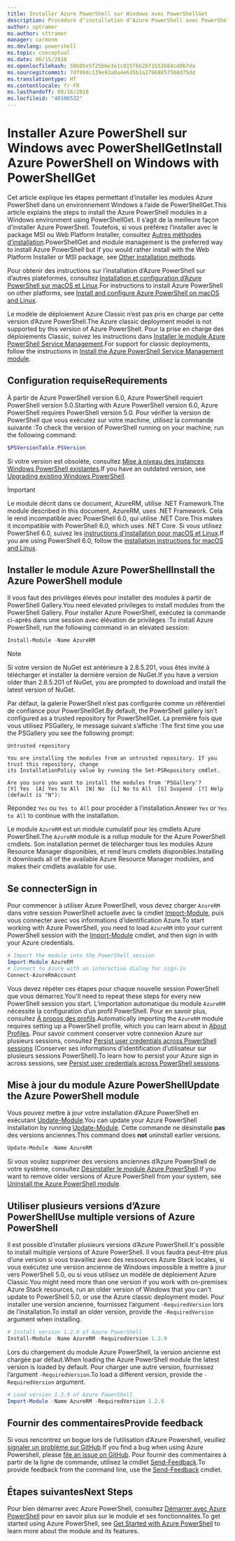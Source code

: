 ```yaml
---
title: Installer Azure PowerShell sur Windows avec PowerShellGet
description: Procédure d’installation d’Azure PowerShell avec PowerShellGet
author: sptramer
ms.author: sttramer
manager: carmonm
ms.devlang: powershell
ms.topic: conceptual
ms.date: 06/15/2018
ms.openlocfilehash: 50b05e5f25b6e3e1c815f6b26f1b53b84cd0b7da
ms.sourcegitcommit: 7df99dc139e93a8a4e6d5b1a27968857588d75dd
ms.translationtype: HT
ms.contentlocale: fr-FR
ms.lasthandoff: 08/16/2018
ms.locfileid: "40106532"
---
```

# <a name="install-azure-powershell-on-windows-with-powershellget"></a><span data-ttu-id="a090d-103">Installer Azure PowerShell sur Windows avec PowerShellGet</span><span class="sxs-lookup"><span data-stu-id="a090d-103">Install Azure PowerShell on Windows with PowerShellGet</span></span>

<span data-ttu-id="a090d-104">Cet article explique les étapes permettant d’installer les modules Azure PowerShell dans un environnement Windows à l’aide de PowerShellGet.</span><span class="sxs-lookup"><span data-stu-id="a090d-104">This article explains the steps to install the Azure PowerShell modules in a Windows environment using PowerShellGet.</span></span> <span data-ttu-id="a090d-105">Il s’agit de la meilleure façon d’installer Azure PowerShell. Toutefois, si vous préférez l’installer avec le package MSI ou Web Platform Installer, consultez [Autres méthodes d’installation](other-install.md).</span><span class="sxs-lookup"><span data-stu-id="a090d-105">PowerShellGet and module management is the preferred way to install Azure PowerShell but if you would rather install with the Web Platform Installer or MSI package, see [Other installation methods](other-install.md).</span></span>

<span data-ttu-id="a090d-106">Pour obtenir des instructions sur l’installation d’Azure PowerShell sur d’autres plateformes, consultez [Installation et configuration d’Azure PowerShell sur macOS et Linux](install-azurermps-maclinux.md).</span><span class="sxs-lookup"><span data-stu-id="a090d-106">For instructions to install Azure PowerShell on other platforms, see [Install and configure Azure PowerShell on macOS and Linux](install-azurermps-maclinux.md).</span></span>

<span data-ttu-id="a090d-107">Le modèle de déploiement Azure Classic n’est pas pris en charge par cette version d’Azure PowerShell.</span><span class="sxs-lookup"><span data-stu-id="a090d-107">The Azure classic deployment model is not supported by this version of Azure PowerShell.</span></span> <span data-ttu-id="a090d-108">Pour la prise en charge des déploiements Classic, suivez les instructions dans [Installer le module Azure PowerShell Service Management](/powershell/azure/servicemanagement/install-azure-ps).</span><span class="sxs-lookup"><span data-stu-id="a090d-108">For support for classic deployments, follow the instructions in [Install the Azure PowerShell Service Management module](/powershell/azure/servicemanagement/install-azure-ps).</span></span>

## <a name="requirements"></a><span data-ttu-id="a090d-109">Configuration requise</span><span class="sxs-lookup"><span data-stu-id="a090d-109">Requirements</span></span>

<span data-ttu-id="a090d-110">À partir de Azure PowerShell version 6.0, Azure PowerShell requiert PowerShell version 5.0.</span><span class="sxs-lookup"><span data-stu-id="a090d-110">Starting with Azure PowerShell version 6.0, Azure PowerShell requires PowerShell version 5.0.</span></span> <span data-ttu-id="a090d-111">Pour vérifier la version de PowerShell que vous exécutez sur votre machine, utilisez la commande suivante :</span><span class="sxs-lookup"><span data-stu-id="a090d-111">To check the version of PowerShell running on your machine, run the following command:</span></span>

```powershell
$PSVersionTable.PSVersion
```

<span data-ttu-id="a090d-112">Si votre version est obsolète, consultez [Mise à niveau des instances Windows PowerShell existantes](/powershell/scripting/setup/installing-windows-powershell?view=powershell-6#upgrading-existing-windows-powershell).</span><span class="sxs-lookup"><span data-stu-id="a090d-112">If you have an outdated version, see [Upgrading existing Windows PowerShell](/powershell/scripting/setup/installing-windows-powershell?view=powershell-6#upgrading-existing-windows-powershell).</span></span>

> [!IMPORTANT]
> <span data-ttu-id="a090d-113">Le module décrit dans ce document, AzureRM, utilise .NET Framework.</span><span class="sxs-lookup"><span data-stu-id="a090d-113">The module described in this document, AzureRM, uses .NET Framework.</span></span> <span data-ttu-id="a090d-114">Cela le rend incompatible avec PowerShell 6.0, qui utilise .NET Core.</span><span class="sxs-lookup"><span data-stu-id="a090d-114">This makes it incompatible with PowerShell 6.0, which uses .NET Core.</span></span> <span data-ttu-id="a090d-115">Si vous utilisez PowerShell 6.0, suivez les [instructions d’installation pour macOS et Linux](install-azurermps-maclinux.md).</span><span class="sxs-lookup"><span data-stu-id="a090d-115">If you are using PowerShell 6.0, follow the [installation instructions for macOS and Linux](install-azurermps-maclinux.md).</span></span>

## <a name="install-the-azure-powershell-module"></a><span data-ttu-id="a090d-116">Installer le module Azure PowerShell</span><span class="sxs-lookup"><span data-stu-id="a090d-116">Install the Azure PowerShell module</span></span>

<span data-ttu-id="a090d-117">Il vous faut des privilèges élevés pour installer des modules à partir de PowerShell Gallery.</span><span class="sxs-lookup"><span data-stu-id="a090d-117">You need elevated privileges to install modules from the PowerShell Gallery.</span></span> <span data-ttu-id="a090d-118">Pour installer Azure PowerShell, exécutez la commande ci-après dans une session avec élévation de privilèges :</span><span class="sxs-lookup"><span data-stu-id="a090d-118">To install Azure PowerShell, run the following command in an elevated session:</span></span>

```powershell
Install-Module -Name AzureRM
```

> [!NOTE]
> <span data-ttu-id="a090d-119">Si votre version de NuGet est antérieure à 2.8.5.201, vous êtes invité à télécharger et installer la dernière version de NuGet.</span><span class="sxs-lookup"><span data-stu-id="a090d-119">If you have a version older than 2.8.5.201 of NuGet, you are prompted to download and install the latest version of NuGet.</span></span>

<span data-ttu-id="a090d-120">Par défaut, la galerie PowerShell n’est pas configurée comme un référentiel de confiance pour PowerShellGet.</span><span class="sxs-lookup"><span data-stu-id="a090d-120">By default, the PowerShell gallery isn't configured as a trusted repository for PowerShellGet.</span></span> <span data-ttu-id="a090d-121">La première fois que vous utilisez PSGallery, le message suivant s’affiche :</span><span class="sxs-lookup"><span data-stu-id="a090d-121">The first time you use the PSGallery you see the following prompt:</span></span>

```output
Untrusted repository

You are installing the modules from an untrusted repository. If you trust this repository, change
its InstallationPolicy value by running the Set-PSRepository cmdlet.

Are you sure you want to install the modules from 'PSGallery'?
[Y] Yes  [A] Yes to All  [N] No  [L] No to All  [S] Suspend  [?] Help (default is "N"):
```

<span data-ttu-id="a090d-122">Répondez `Yes` ou `Yes to All` pour procéder à l’installation.</span><span class="sxs-lookup"><span data-stu-id="a090d-122">Answer `Yes` or `Yes to All` to continue with the installation.</span></span>

<span data-ttu-id="a090d-123">Le module `AzureRM` est un module cumulatif pour les cmdlets Azure PowerShell.</span><span class="sxs-lookup"><span data-stu-id="a090d-123">The `AzureRM` module is a rollup module for the Azure PowerShell cmdlets.</span></span> <span data-ttu-id="a090d-124">Son installation permet de télécharger tous les modules Azure Resource Manager disponibles, et rend leurs cmdlets disponibles.</span><span class="sxs-lookup"><span data-stu-id="a090d-124">Installing it downloads all of the available Azure Resource Manager modules, and makes their cmdlets available for use.</span></span>

## <a name="sign-in"></a><span data-ttu-id="a090d-125">Se connecter</span><span class="sxs-lookup"><span data-stu-id="a090d-125">Sign in</span></span>

<span data-ttu-id="a090d-126">Pour commencer à utiliser Azure PowerShell, vous devez charger `AzureRM` dans votre session PowerShell actuelle avec la cmdlet [Import-Module](/powershell/module/Microsoft.PowerShell.Core/Import-Module), puis vous connecter avec vos informations d’identification Azure.</span><span class="sxs-lookup"><span data-stu-id="a090d-126">To start working with Azure PowerShell, you need to load `AzureRM` into your current PowerShell session with the [Import-Module](/powershell/module/Microsoft.PowerShell.Core/Import-Module) cmdlet, and then sign in with your Azure credentials.</span></span>

```powershell
# Import the module into the PowerShell session
Import-Module AzureRM
# Connect to Azure with an interactive dialog for sign-in
Connect-AzureRmAccount
```

<span data-ttu-id="a090d-127">Vous devez répéter ces étapes pour chaque nouvelle session PowerShell que vous démarrez.</span><span class="sxs-lookup"><span data-stu-id="a090d-127">You'll need to repeat these steps for every new PowerShell session you start.</span></span> <span data-ttu-id="a090d-128">L’importation automatique du module `AzureRM` nécessite la configuration d’un profil PowerShell. Pour en savoir plus, consultez [À propos des profils](/powershell/module/microsoft.powershell.core/about/about_profiles).</span><span class="sxs-lookup"><span data-stu-id="a090d-128">Automatically importing the `AzureRM` module requires setting up a PowerShell profile, which you can learn about in [About Profiles](/powershell/module/microsoft.powershell.core/about/about_profiles).</span></span>
<span data-ttu-id="a090d-129">Pour savoir comment conserver votre connexion Azure sur plusieurs sessions, consultez [Persist user credentials across PowerShell sessions](context-persistence.md) (Conserver ses informations d’identification d’utilisateur sur plusieurs sessions PowerShell).</span><span class="sxs-lookup"><span data-stu-id="a090d-129">To learn how to persist your Azure sign in across sessions, see [Persist user credentials across PowerShell sessions](context-persistence.md).</span></span>

## <a name="update-the-azure-powershell-module"></a><span data-ttu-id="a090d-130">Mise à jour du module Azure PowerShell</span><span class="sxs-lookup"><span data-stu-id="a090d-130">Update the Azure PowerShell module</span></span>

<span data-ttu-id="a090d-131">Vous pouvez mettre à jour votre installation d’Azure PowerShell en exécutant [Update-Module](/powershell/module/powershellget/update-module).</span><span class="sxs-lookup"><span data-stu-id="a090d-131">You can update your Azure PowerShell installation by running [Update-Module](/powershell/module/powershellget/update-module).</span></span> <span data-ttu-id="a090d-132">Cette commande ne désinstalle __pas__ des versions anciennes.</span><span class="sxs-lookup"><span data-stu-id="a090d-132">This command does __not__ uninstall earlier versions.</span></span>

```powershell
Update-Module -Name AzureRM
```

<span data-ttu-id="a090d-133">Si vous voulez supprimer des versions anciennes d’Azure PowerShell de votre système, consultez [Désinstaller le module Azure PowerShell](uninstall-azurerm-ps.md).</span><span class="sxs-lookup"><span data-stu-id="a090d-133">If you want to remove older versions of Azure PowerShell from your system, see [Uninstall the Azure PowerShell module](uninstall-azurerm-ps.md).</span></span>

## <a name="use-multiple-versions-of-azure-powershell"></a><span data-ttu-id="a090d-134">Utiliser plusieurs versions d’Azure PowerShell</span><span class="sxs-lookup"><span data-stu-id="a090d-134">Use multiple versions of Azure PowerShell</span></span>

<span data-ttu-id="a090d-135">Il est possible d’installer plusieurs versions d’Azure PowerShell.</span><span class="sxs-lookup"><span data-stu-id="a090d-135">It's possible to install multiple versions of Azure PowerShell.</span></span> <span data-ttu-id="a090d-136">Il vous faudra peut-être plus d’une version si vous travaillez avec des ressources Azure Stack locales, si vous exécutez une version ancienne de Windows impossible à mettre à jour vers PowerShell 5.0, ou si vous utilisez un modèle de déploiement Azure Classic.</span><span class="sxs-lookup"><span data-stu-id="a090d-136">You might need more than one version if you work with on-premises Azure Stack resources, run an older version of Windows that you can't update to PowerShell 5.0, or use the Azure classic deployment model.</span></span> <span data-ttu-id="a090d-137">Pour installer une version ancienne, fournissez l’argument `-RequiredVersion` lors de l’installation.</span><span class="sxs-lookup"><span data-stu-id="a090d-137">To install an older version, provide the `-RequiredVersion` argument when installing.</span></span>

```powershell
# Install version 1.2.9 of Azure PowerShell
Install-Module -Name AzureRM -RequiredVersion 1.2.9
```

<span data-ttu-id="a090d-138">Lors du chargement du module Azure PowerShell, la version ancienne est chargée par défaut.</span><span class="sxs-lookup"><span data-stu-id="a090d-138">When loading the Azure PowerShell module the latest version is loaded by default.</span></span> <span data-ttu-id="a090d-139">Pour charger une autre version, fournissez l’argument `-RequiredVersion`.</span><span class="sxs-lookup"><span data-stu-id="a090d-139">To load a different version, provide the `-RequiredVersion` argument.</span></span>

```powershell
# Load version 1.2.9 of Azure PowerShell
Import-Module -Name AzureRM -RequiredVersion 1.2.9
```

## <a name="provide-feedback"></a><span data-ttu-id="a090d-140">Fournir des commentaires</span><span class="sxs-lookup"><span data-stu-id="a090d-140">Provide feedback</span></span>

<span data-ttu-id="a090d-141">Si vous rencontrez un bogue lors de l’utilisation d’Azure Powershell, veuillez [signaler un problème sur GitHub](https://github.com/Azure/azure-powershell/issues).</span><span class="sxs-lookup"><span data-stu-id="a090d-141">If you find a bug when using Azure Powershell, please [file an issue on GitHub](https://github.com/Azure/azure-powershell/issues).</span></span>
<span data-ttu-id="a090d-142">Pour fournir des commentaires à partir de la ligne de commande, utilisez la cmdlet [Send-Feedback](/powershell/module/azurerm.profile/send-feedback).</span><span class="sxs-lookup"><span data-stu-id="a090d-142">To provide feedback from the command line, use the [Send-Feedback](/powershell/module/azurerm.profile/send-feedback) cmdlet.</span></span>

## <a name="next-steps"></a><span data-ttu-id="a090d-143">Étapes suivantes</span><span class="sxs-lookup"><span data-stu-id="a090d-143">Next Steps</span></span>

<span data-ttu-id="a090d-144">Pour bien démarrer avec Azure PowerShell, consultez [Démarrer avec Azure PowerShell](get-started-azureps.md) pour en savoir plus sur le module et ses fonctionnalités.</span><span class="sxs-lookup"><span data-stu-id="a090d-144">To get started using Azure PowerShell, see [Get Started with Azure PowerShell](get-started-azureps.md) to learn more about the module and its features.</span></span>